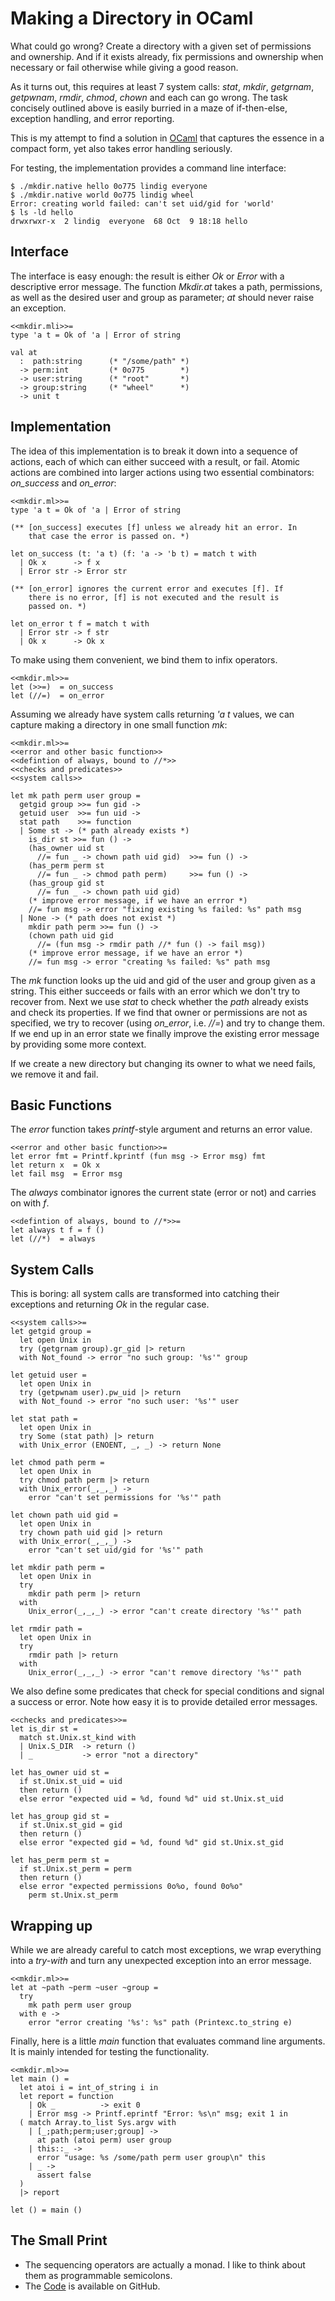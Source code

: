 
<!-- vim: set et tw=65 filet=markdown spell -->

# Making a Directory in OCaml

What could go wrong? Create a directory with a given set of
permissions and ownership. And if it exists already, fix
permissions and ownership when necessary or fail otherwise while
giving a good reason.

As it turns out, this requires at least 7 system calls: *stat*,
*mkdir*, *getgrnam*, *getpwnam*, *rmdir*, *chmod*, *chown* and
each can go wrong.  The task concisely outlined above is easily
burried in a maze of if-then-else, exception handling, and error
reporting.

This is my attempt to find a solution in [OCaml] that captures the
essence in a compact form, yet also takes error handling seriously.

For testing, the implementation provides a command line
interface:

    $ ./mkdir.native hello 0o775 lindig everyone
    $ ./mkdir.native world 0o775 lindig wheel
    Error: creating world failed: can't set uid/gid for 'world'
    $ ls -ld hello
    drwxrwxr-x  2 lindig  everyone  68 Oct  9 18:18 hello

## Interface

The interface is easy enough: the result is either *Ok* or
*Error* with a descriptive error message. The function *Mkdir.at*
takes a path, permissions, as well as the desired user and group
as parameter; *at* should never raise an exception.

    <<mkdir.mli>>=
    type 'a t = Ok of 'a | Error of string
    
    val at
      :  path:string      (* "/some/path" *)
      -> perm:int         (* 0o775        *)
      -> user:string      (* "root"       *)
      -> group:string     (* "wheel"      *)
      -> unit t
    

## Implementation

The idea of this implementation is to break it down into a
sequence of actions, each of which can either succeed with a
result, or fail.  Atomic actions are combined into larger actions
using two essential combinators: *on_success* and *on_error*:

    <<mkdir.ml>>=
    type 'a t = Ok of 'a | Error of string
    
    (** [on_success] executes [f] unless we already hit an error. In
        that case the error is passed on. *)
    
    let on_success (t: 'a t) (f: 'a -> 'b t) = match t with
      | Ok x      -> f x
      | Error str -> Error str
    
    (** [on_error] ignores the current error and executes [f]. If
        there is no error, [f] is not executed and the result is
        passed on. *)
    
    let on_error t f = match t with
      | Error str -> f str
      | Ok x      -> Ok x
    

To make using them convenient, we bind them to infix operators.

    <<mkdir.ml>>=
    let (>>=)  = on_success
    let (//=)  = on_error
    

Assuming we already have system calls returning *'a t* values, we can
capture making a directory in one small function *mk*:

    <<mkdir.ml>>=
    <<error and other basic function>>
    <<defintion of always, bound to //*>>
    <<checks and predicates>>
    <<system calls>>
    
    let mk path perm user group =
      getgid group >>= fun gid ->
      getuid user  >>= fun uid ->
      stat path    >>= function
      | Some st -> (* path already exists *)
        is_dir st >>= fun () ->
        (has_owner uid st
          //= fun _ -> chown path uid gid)  >>= fun () ->
        (has_perm perm st
          //= fun _ -> chmod path perm)     >>= fun () ->
        (has_group gid st
          //= fun _ -> chown path uid gid)
        (* improve error message, if we have an errror *)
        //= fun msg -> error "fixing existing %s failed: %s" path msg
      | None -> (* path does not exist *)
        mkdir path perm >>= fun () ->
        (chown path uid gid
          //= (fun msg -> rmdir path //* fun () -> fail msg))
        (* improve error message, if we have an error *)
        //= fun msg -> error "creating %s failed: %s" path msg
    

The *mk* function looks up the uid and gid of the user and group
given as a string. This either succeeds or fails with an error
which we don't try to recover from. Next we use *stat* to check
whether the *path* already exists and check its properties. If we
find that owner or permissions are not as specified, we try to
recover (using *on_error*, i.e. *//=*) and try to change them. If
we end up in an error state we finally improve the existing error
message by providing some more context.

If we create a new directory but changing its owner to what we
need fails, we remove it and fail.

## Basic Functions

The *error* function takes *printf*-style argument and returns an
error value.

    <<error and other basic function>>=
    let error fmt = Printf.kprintf (fun msg -> Error msg) fmt
    let return x  = Ok x
    let fail msg  = Error msg
    

The *always* combinator ignores the current state (error or not)
and carries on with *f*.

    <<defintion of always, bound to //*>>=
    let always t f = f ()
    let (//*)  = always
    

## System Calls

This is boring: all system calls are transformed into catching their
exceptions and returning *Ok* in the regular case.

    <<system calls>>=
    let getgid group =
      let open Unix in
      try (getgrnam group).gr_gid |> return
      with Not_found -> error "no such group: '%s'" group
    
    let getuid user =
      let open Unix in
      try (getpwnam user).pw_uid |> return
      with Not_found -> error "no such user: '%s'" user
    
    let stat path =
      let open Unix in
      try Some (stat path) |> return
      with Unix_error (ENOENT, _, _) -> return None
    
    let chmod path perm =
      let open Unix in
      try chmod path perm |> return
      with Unix_error(_,_,_) ->
        error "can't set permissions for '%s'" path
    
    let chown path uid gid =
      let open Unix in
      try chown path uid gid |> return
      with Unix_error(_,_,_) ->
        error "can't set uid/gid for '%s'" path
    
    let mkdir path perm =
      let open Unix in
      try
        mkdir path perm |> return
      with
        Unix_error(_,_,_) -> error "can't create directory '%s'" path
    
    let rmdir path =
      let open Unix in
      try
        rmdir path |> return
      with
        Unix_error(_,_,_) -> error "can't remove directory '%s'" path
    

We also define some predicates that check for special conditions
and signal a success or error. Note how easy it is to provide
detailed error messages.

    <<checks and predicates>>=
    let is_dir st =
      match st.Unix.st_kind with
      | Unix.S_DIR  -> return ()
      | _           -> error "not a directory"
    
    let has_owner uid st =
      if st.Unix.st_uid = uid
      then return ()
      else error "expected uid = %d, found %d" uid st.Unix.st_uid
    
    let has_group gid st =
      if st.Unix.st_gid = gid
      then return ()
      else error "expected gid = %d, found %d" gid st.Unix.st_gid
    
    let has_perm perm st =
      if st.Unix.st_perm = perm
      then return ()
      else error "expected permissions 0o%o, found 0o%o"
        perm st.Unix.st_perm
    

## Wrapping up

While we are already careful to catch most exceptions, we wrap
everything into a *try-with* and turn any unexpected exception
into an error message.

    <<mkdir.ml>>=
    let at ~path ~perm ~user ~group =
      try
        mk path perm user group
      with e ->
        error "error creating '%s': %s" path (Printexc.to_string e)
    

Finally, here is a little *main* function that evaluates command
line arguments. It is mainly intended for testing the
functionality.

    <<mkdir.ml>>=
    let main () =
      let atoi i = int_of_string i in
      let report = function
        | Ok _			-> exit 0
        | Error msg -> Printf.eprintf "Error: %s\n" msg; exit 1 in
      ( match Array.to_list Sys.argv with
        | [_;path;perm;user;group] ->
          at path (atoi perm) user group
        | this::_ ->
          error "usage: %s /some/path perm user group\n" this
        | _	->
          assert false
      )
      |> report
    
    let () = main ()
    

## The Small Print

* The sequencing operators are actually a monad. I like to think about
  them as programmable semicolons.
* The [Code] is available on GitHub.

[OCaml]:  http://www.ocaml.org
[Code]:   https://github.com/lindig/mkdir

